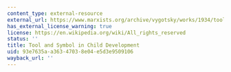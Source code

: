 ```yaml
---
content_type: external-resource
external_url: https://www.marxists.org/archive/vygotsky/works/1934/tool-symbol.htm
has_external_license_warning: true
license: https://en.wikipedia.org/wiki/All_rights_reserved
status: ''
title: Tool and Symbol in Child Development
uid: 93e7635a-a363-4703-8e04-e5d3e9509106
wayback_url: ''
---
```

